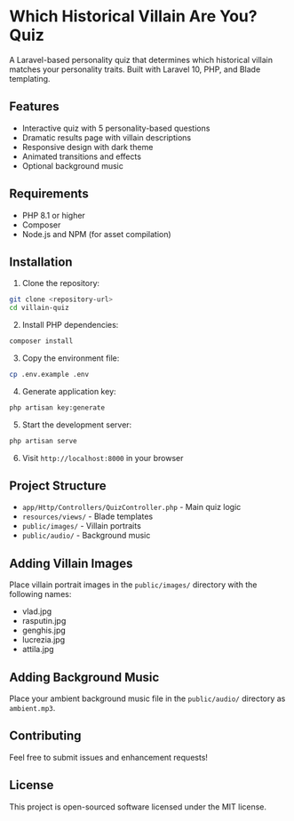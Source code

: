 # Which Historical Villain Are You? Quiz

A Laravel-based personality quiz that determines which historical villain matches your personality traits. Built with Laravel 10, PHP, and Blade templating.

## Features

- Interactive quiz with 5 personality-based questions
- Dramatic results page with villain descriptions
- Responsive design with dark theme
- Animated transitions and effects
- Optional background music

## Requirements

- PHP 8.1 or higher
- Composer
- Node.js and NPM (for asset compilation)

## Installation

1. Clone the repository:
```bash
git clone <repository-url>
cd villain-quiz
```

2. Install PHP dependencies:
```bash
composer install
```

3. Copy the environment file:
```bash
cp .env.example .env
```

4. Generate application key:
```bash
php artisan key:generate
```

5. Start the development server:
```bash
php artisan serve
```

6. Visit `http://localhost:8000` in your browser

## Project Structure

- `app/Http/Controllers/QuizController.php` - Main quiz logic
- `resources/views/` - Blade templates
- `public/images/` - Villain portraits
- `public/audio/` - Background music

## Adding Villain Images

Place villain portrait images in the `public/images/` directory with the following names:
- vlad.jpg
- rasputin.jpg
- genghis.jpg
- lucrezia.jpg
- attila.jpg

## Adding Background Music

Place your ambient background music file in the `public/audio/` directory as `ambient.mp3`.

## Contributing

Feel free to submit issues and enhancement requests!

## License

This project is open-sourced software licensed under the MIT license.
